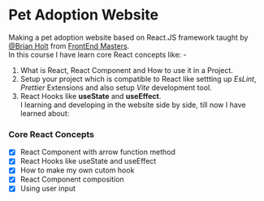# Pet Adoption Website 
Making a pet adoption website based on React.JS framework taught by [@Brian Holt](https://frontendmasters.com/teachers/brian-holt/) from [FrontEnd Masters](https://frontendmasters.com/).<br />
In this course I have learn core React concepts like: -
1. What is React, React Component and How to use it in a Project.
2. Setup your project which is compatible to React like settting up *EsLint*, *Prettier* Extensions and also setup *Vite* development tool.
3. React Hooks like **useState** and **useEffect**. <br/>
I learning and developing in the website side by side, till now I have learned about: <br/>
### Core React Concepts
- [x] React Component with arrow function method
- [x] React Hooks like useState and useEffect
- [x] How to make my own cutom hook
- [x] React Component composition
- [x] Using user input 
